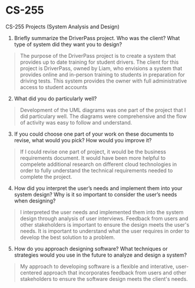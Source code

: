 # CS-255
CS-255 Projects (System Analysis and Design)
1. Briefly summarize the DriverPass project. Who was the client? What type of system did they want you to design?
> The purpose of the DriverPass project is to create a system that provides up to date training for student drivers.  The client for this project is DriverPass, owned by Liam, who envisions a system that provides online and in-person training to students in preparation for driving tests. This system provides the owner with full administrative access to student accounts
2. What did you do particularly well?
> Development of the UML diagrams was one part of the project that I did particulary well. The diagrams were comprehensive and the flow of activity was easy to follow and understand.
3. If you could choose one part of your work on these documents to revise, what would you pick? How would you improve it?
> If I could revise one part of project, it would be the business requirements document. It would have been more helpful to compelete additional research on different cloud technologies in order to fully understand the technical requirements needed to complete the project.
4. How did you interpret the user’s needs and implement them into your system design? Why is it so important to consider the user’s needs when designing?
> I interpreted the user needs and implemented them into the system design through analysis of user interviews. Feedback from users and other stakeholders is important to ensure the design meets the user's needs. It is important to understand what the user requires in order to develop the best solution to a problem. 
5. How do you approach designing software? What techniques or strategies would you use in the future to analyze and design a system?
> My approach to developing software is a flexible and interative, user-centered approach that incorporates feedback from users and other stakeholders to ensure the software design meets the client's needs.
